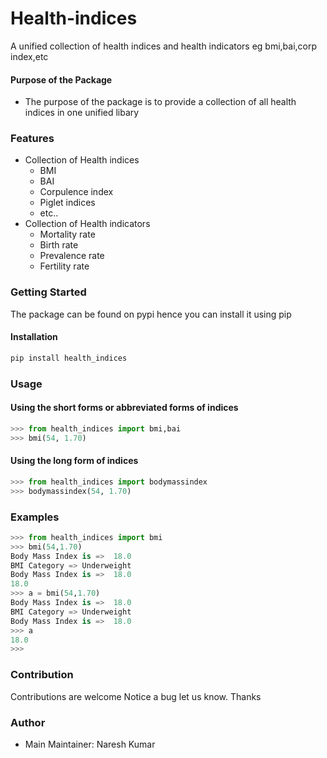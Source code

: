# Health-indices
A unified collection of health indices and health indicators eg bmi,bai,corp index,etc

#### Purpose of the Package
+ The purpose of the package is to provide a collection of all health indices in one unified libary

### Features
+ Collection of Health indices
    - BMI  
    - BAI 
    - Corpulence index 
    - Piglet indices 
    - etc..
+ Collection of Health indicators
    - Mortality rate 
    - Birth rate
    - Prevalence rate 
    - Fertility rate 


### Getting Started
The package can be found on pypi hence you can install it using pip

#### Installation
```bash
pip install health_indices
```

### Usage
#### Using the short forms or abbreviated forms of indices
```python
>>> from health_indices import bmi,bai
>>> bmi(54, 1.70)
```
#### Using the long form of indices
```python
>>> from health_indices import bodymassindex
>>> bodymassindex(54, 1.70)
```

### Examples
```python
>>> from health_indices import bmi
>>> bmi(54,1.70)
Body Mass Index is =>  18.0
BMI Category => Underweight 
Body Mass Index is =>  18.0
18.0
>>> a = bmi(54,1.70)
Body Mass Index is =>  18.0
BMI Category => Underweight 
Body Mass Index is =>  18.0
>>> a
18.0
>>>
```

### Contribution 
Contributions are welcome Notice a bug let us know. Thanks

### Author

+ Main Maintainer: Naresh Kumar